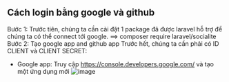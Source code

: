 ## Cách login bằng google và github
Bước 1: Trước tiên, chúng ta cần cài đặt 1 package đã được laravel hỗ trợ để chúng ta có thể connect tới google.
==> composer require laravel/socialite
Bước 2: Tạo google app and github app
   Trước hết, chúng ta cần phải có ID CLIENT và CLIENT SECRET:
 - Google app: Truy cập https://console.developers.google.com/ và tạo một ứng dụng mới
 ![image](https://github.com/longjos123/document_login/assets/74553819/520687aa-eab8-48f4-b5fa-9ea50c381896)

